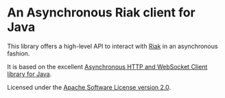 An Asynchronous Riak client for Java
====================================

This library offers a high-level API to interact with
[Riak](http://basho.com/riak/) in an asynchronous fashion.

It is based on the excellent [Asynchronous HTTP and WebSocket Client library
for Java](https://github.com/AsyncHttpClient/async-http-client).

Licensed under the [Apache Software License version 2.0](LICENSE.md).